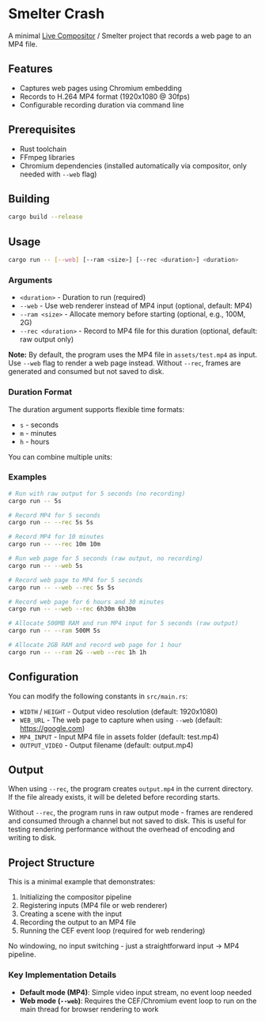 # Smelter Crash

A minimal [Live Compositor](https://github.com/software-mansion/live-compositor) / Smelter project that records a web page to an MP4 file.

## Features

- Captures web pages using Chromium embedding
- Records to H.264 MP4 format (1920x1080 @ 30fps)
- Configurable recording duration via command line

## Prerequisites

- Rust toolchain
- FFmpeg libraries
- Chromium dependencies (installed automatically via compositor, only needed with `--web` flag)

## Building

```bash
cargo build --release
```

## Usage

```bash
cargo run -- [--web] [--ram <size>] [--rec <duration>] <duration>
```

### Arguments

- `<duration>` - Duration to run (required)
- `--web` - Use web renderer instead of MP4 input (optional, default: MP4)
- `--ram <size>` - Allocate memory before starting (optional, e.g., 100M, 2G)
- `--rec <duration>` - Record to MP4 file for this duration (optional, default: raw output only)

**Note:** By default, the program uses the MP4 file in `assets/test.mp4` as input. Use `--web` flag to render a web page instead. Without `--rec`, frames are generated and consumed but not saved to disk.

### Duration Format

The duration argument supports flexible time formats:

- `s` - seconds
- `m` - minutes
- `h` - hours

You can combine multiple units:

### Examples

```bash
# Run with raw output for 5 seconds (no recording)
cargo run -- 5s

# Record MP4 for 5 seconds
cargo run -- --rec 5s 5s

# Record MP4 for 10 minutes
cargo run -- --rec 10m 10m

# Run web page for 5 seconds (raw output, no recording)
cargo run -- --web 5s

# Record web page to MP4 for 5 seconds
cargo run -- --web --rec 5s 5s

# Record web page for 6 hours and 30 minutes
cargo run -- --web --rec 6h30m 6h30m

# Allocate 500MB RAM and run MP4 input for 5 seconds (raw output)
cargo run -- --ram 500M 5s

# Allocate 2GB RAM and record web page for 1 hour
cargo run -- --ram 2G --web --rec 1h 1h
```

## Configuration

You can modify the following constants in `src/main.rs`:

- `WIDTH` / `HEIGHT` - Output video resolution (default: 1920x1080)
- `WEB_URL` - The web page to capture when using `--web` (default: https://google.com)
- `MP4_INPUT` - Input MP4 file in assets folder (default: test.mp4)
- `OUTPUT_VIDEO` - Output filename (default: output.mp4)

## Output

When using `--rec`, the program creates `output.mp4` in the current directory. If the file already exists, it will be deleted before recording starts.

Without `--rec`, the program runs in raw output mode - frames are rendered and consumed through a channel but not saved to disk. This is useful for testing rendering performance without the overhead of encoding and writing to disk.

## Project Structure

This is a minimal example that demonstrates:

1. Initializing the compositor pipeline
2. Registering inputs (MP4 file or web renderer)
3. Creating a scene with the input
4. Recording the output to an MP4 file
5. Running the CEF event loop (required for web rendering)

No windowing, no input switching - just a straightforward input → MP4 pipeline.

### Key Implementation Details

- **Default mode (MP4)**: Simple video input stream, no event loop needed
- **Web mode (`--web`)**: Requires the CEF/Chromium event loop to run on the main thread for browser rendering to work
